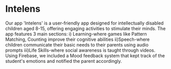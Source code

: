 # Intelens
Our app 'Intelens' is a user-friendly app designed for intellectually disabled children aged 8-15, offering engaging activities to stimulate their minds. 
The app features 3 main sections: 
i) Learning-where games like Pattern Matching, Counting improve their cognitive abilities
ii)Speech-where children communicate their basic needs to their parents using audio prompts
iii)Life Skills-where social awareness is taught through videos.  
Using Firebase, we included a Mood feedback system that kept track of the student's emotions and notified the parent accordingly.

